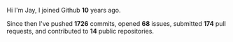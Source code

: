 Hi I'm Jay, I joined Github **10** years ago.

Since then I've pushed **1726** commits, opened **68** issues, submitted **174** pull requests, and contributed to **14** public repositories.

